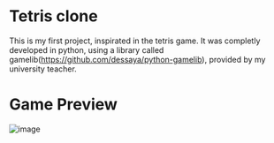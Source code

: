 # Tetris clone
This is my first project, inspirated in the tetris game.
It was completly developed in python, using a library called gamelib(https://github.com/dessaya/python-gamelib), provided by my university teacher.

# Game Preview
![image](https://user-images.githubusercontent.com/79221793/131581246-1cbe5a68-579d-454b-ac85-76df4124d936.png)

